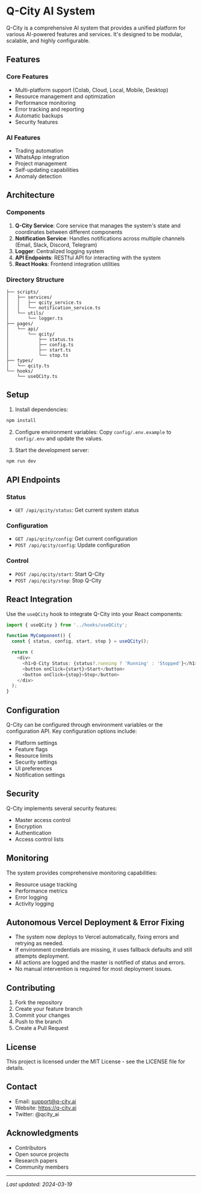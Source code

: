 # Q-City AI System

Q-City is a comprehensive AI system that provides a unified platform for various AI-powered features and services. It's designed to be modular, scalable, and highly configurable.

## Features

### Core Features
- Multi-platform support (Colab, Cloud, Local, Mobile, Desktop)
- Resource management and optimization
- Performance monitoring
- Error tracking and reporting
- Automatic backups
- Security features

### AI Features
- Trading automation
- WhatsApp integration
- Project management
- Self-updating capabilities
- Anomaly detection

## Architecture

### Components
1. **Q-City Service**: Core service that manages the system's state and coordinates between different components
2. **Notification Service**: Handles notifications across multiple channels (Email, Slack, Discord, Telegram)
3. **Logger**: Centralized logging system
4. **API Endpoints**: RESTful API for interacting with the system
5. **React Hooks**: Frontend integration utilities

### Directory Structure
```
├── scripts/
│   ├── services/
│   │   ├── qcity_service.ts
│   │   └── notification_service.ts
│   └── utils/
│       └── logger.ts
├── pages/
│   └── api/
│       └── qcity/
│           ├── status.ts
│           ├── config.ts
│           ├── start.ts
│           └── stop.ts
├── types/
│   └── qcity.ts
└── hooks/
    └── useQCity.ts
```

## Setup

1. Install dependencies:
```bash
npm install
```

2. Configure environment variables:
Copy `config/.env.example` to `config/.env` and update the values.

3. Start the development server:
```bash
npm run dev
```

## API Endpoints

### Status
- `GET /api/qcity/status`: Get current system status

### Configuration
- `GET /api/qcity/config`: Get current configuration
- `POST /api/qcity/config`: Update configuration

### Control
- `POST /api/qcity/start`: Start Q-City
- `POST /api/qcity/stop`: Stop Q-City

## React Integration

Use the `useQCity` hook to integrate Q-City into your React components:

```typescript
import { useQCity } from '../hooks/useQCity';

function MyComponent() {
  const { status, config, start, stop } = useQCity();

  return (
    <div>
      <h1>Q-City Status: {status?.running ? 'Running' : 'Stopped'}</h1>
      <button onClick={start}>Start</button>
      <button onClick={stop}>Stop</button>
    </div>
  );
}
```

## Configuration

Q-City can be configured through environment variables or the configuration API. Key configuration options include:

- Platform settings
- Feature flags
- Resource limits
- Security settings
- UI preferences
- Notification settings

## Security

Q-City implements several security features:
- Master access control
- Encryption
- Authentication
- Access control lists

## Monitoring

The system provides comprehensive monitoring capabilities:
- Resource usage tracking
- Performance metrics
- Error logging
- Activity logging

## Autonomous Vercel Deployment & Error Fixing

- The system now deploys to Vercel automatically, fixing errors and retrying as needed.
- If environment credentials are missing, it uses fallback defaults and still attempts deployment.
- All actions are logged and the master is notified of status and errors.
- No manual intervention is required for most deployment issues.

## Contributing

1. Fork the repository
2. Create your feature branch
3. Commit your changes
4. Push to the branch
5. Create a Pull Request

## License

This project is licensed under the MIT License - see the LICENSE file for details.

## Contact
- Email: support@q-city.ai
- Website: https://q-city.ai
- Twitter: @qcity_ai

## Acknowledgments
- Contributors
- Open source projects
- Research papers
- Community members

---

*Last updated: 2024-03-19* 